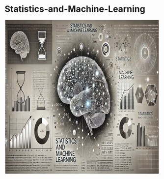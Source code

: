 # Statistics-and-Machine-Learning
<p align="center">
  <img src="ML1.webp" alt="Machine Learning Image" width="500" height="500">
</p>

